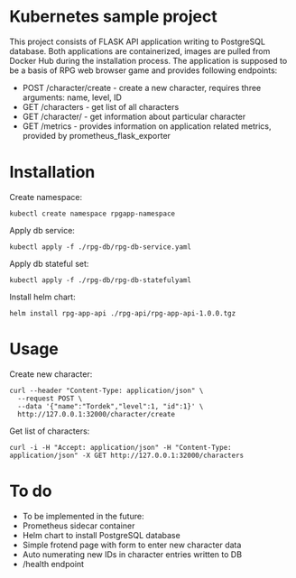 # Kubernetes sample project

This project consists of FLASK API application writing to PostgreSQL database. Both applications are containerized, images are pulled from Docker Hub during the installation process. The application is supposed to be a basis of RPG web browser game and provides following endpoints:

* POST /character/create - create a new character, requires three arguments: name, level, ID
* GET /characters - get list of all characters
* GET /character/<name> - get information about particular character
* GET /metrics - provides information on application related metrics, provided by prometheus_flask_exporter

# Installation

Create namespace:
```
kubectl create namespace rpgapp-namespace 
```
Apply db service:
```
kubectl apply -f ./rpg-db/rpg-db-service.yaml
```
Apply db stateful set:
```
kubectl apply -f ./rpg-db/rpg-db-statefulyaml
```
Install helm chart:
```
helm install rpg-app-api ./rpg-api/rpg-app-api-1.0.0.tgz
```

# Usage

Create new character:
```
curl --header "Content-Type: application/json" \
  --request POST \
  --data '{"name":"Tordek","level":1, "id":1}' \
  http://127.0.0.1:32000/character/create 
```
Get list of characters:
```
curl -i -H "Accept: application/json" -H "Content-Type: application/json" -X GET http://127.0.0.1:32000/characters
```

# To do

* To be implemented in the future:
* Prometheus sidecar container
* Helm chart to install PostgreSQL database 
* Simple frotend page with form to enter new character data
* Auto numerating new IDs in character entries written to DB
* /health endpoint